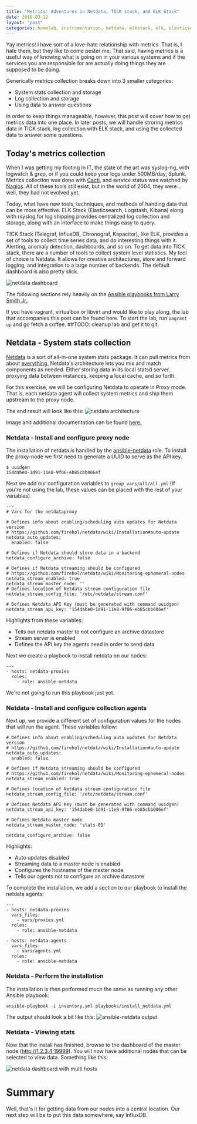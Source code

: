 ```yaml
---
title: "Metrics: Adventures in Netdata, TICK stack, and ELK Stack"
date: 2018-03-12
layout: "post"
categories: homelab, instrumentation, netdata, elkstack, elk, elasticsearch, kibana, logstash, telegraf, ingress, chronograf, kapacitor, tickstack
---
```


Yay metrics! I have sort of a love-hate relationship with metrics. That is, I hate them, but they like to come pester me. That said, having metrics is a useful way of knowing what is going on in your various systems and if the services you are responsible for are actually doing things they are supposed to be doing.

Generically metrics collection breaks down into 3 smaller categories:

* System stats collection and storage
* Log collection and storage
* Using data to answer questions

In order to keep things manageable, however, this post will cover how to get metrics data into one place. In later posts, we will handle stroring metrics data in TICK stack, log collection with ELK stack, and using the collected data to answer some questions.

## Today's metrics collection

When I was getting my footing in IT, the state of the art was syslog-ng, with logwatch & grep, or if you could keep your logs under 500MB/day, Splunk. Metrics collection was done with [Cacti](https://www.cacti.net/), and service status was watched by [Nagios](https://www.nagios.org/). All of these tools still exist, but in the world of 2004, they were... well, they had not evolved yet.

Today, what have new tools, techniques, and methods of handing data that can be more effective. ELK Stack (Elasticsearch, Logstash, Kibana) along with rsyslog for log shipping provides centralized log collection and storage, along with an interface to make things easy to query.

TICK Stack (Telegraf, InfluxDB, Chronograf, Kapacitor), like ELK, provides a set of tools to collect time series data, and do interesting things with it. Alerting, anomaly detection, dashboards, and so on. To get data into TICK stack, there are a number of tools to collect system level statistics. My tool of choice is Netdata. It allows for creative architectures, store and forward logging, and integration to a large number of backends. The default dashboard is also pretty slick.

![netdata dashboard](https://i.imgur.com/GEM8WmE.png)

The following sections rely heavily on the [Ansible playbooks from Larry Smith Jr.](https://github.com/mrlesmithjr?utf8=%E2%9C%93&tab=repositories&q=ansible&type=&language=).

If you have vagrant, virtualbox or libvirt and would like to play along, the lab that accompanies this post can be found here. To start the lab, run ```vagrant up``` and go fetch a coffee. ##TODO: cleanup lab and get it to git.

## Netdata - System stats collection

[Netdata](http://my-netdata.io/) is a sort of all-in-one system stats package. It can pull metrics from about [everything.](https://github.com/firehol/netdata/wiki/Internal-Plugins) Netdata's architecture lets you mix and match components as needed. Either storing data in its local statsd server, proxying data between instances, keeping a local cache, and so forth.

For this exercise, we will be configuring Netdata to operate in Proxy mode. That is, each netdata agent will collect system metrics and ship them upstream to the proxy node.

The end result will look like this:
![netdata architecture](https://cloud.githubusercontent.com/assets/2662304/23627426/65a9074a-02b9-11e7-9664-cd8f258a00af.png)

Image and additional documentation can be found [here.](https://github.com/firehol/netdata/wiki/Monitoring-ephemeral-nodes)

### Netdata - Install and configure proxy node

The installation of netdata is handled by the [ansible-netdata](https://github.com/mrlesmithjr/ansible-netdata) role. To install the proxy-node we first need to generate a UUID to serve as the API key.

```
$ uuidgen
154dabe0-1d91-11e8-9f06-eb85cbb006ef
```

Next we add our configuration variables to ```group_vars/all/all.yml``` (If you're not using the lab, these values can be placed with the rest of your variables).

```
---
# Vars for the netdataproxy

# Defines info about enabling/scheduling auto updates for Netdata version
# https://github.com/firehol/netdata/wiki/Installation#auto-update
netdata_auto_updates:
  enabled: false

# Defines if Netdata should store data in a backend
netdata_configure_archive: false

# Defines if Netdata streaming should be configured
# https://github.com/firehol/netdata/wiki/Monitoring-ephemeral-nodes
netdata_stream_enabled: true
netdata_stream_master_node: ''
# Defines location of Netdata stream configuration file
netdata_stream_config_file: '/etc/netdata/stream.conf'

# Defines Netdata API Key (must be generated with command uuidgen)
netdata_stream_api_key: '154dabe0-1d91-11e8-9f06-eb85cbb006ef'
```

Highlights from these variables:

* Tells our netdata master to not configure an archive datastore
* Stream server is enabled
* Defines the API key the agents need in order to send data

Next we create a playbook to install netdata on our nodes:

```
---
- hosts: netdata-proxies
  roles:
    - role: ansible-netdata
```

We're not going to run this playbook just yet.

### Netdata - Install and configure collection agents

Next up, we provide a different set of configuration values for the nodes that will run the agent. These variables follow:

```
# Defines info about enabling/scheduling auto updates for Netdata version
# https://github.com/firehol/netdata/wiki/Installation#auto-update
netdata_auto_updates:
  enabled: false

# Defines if Netdata streaming should be configured
# https://github.com/firehol/netdata/wiki/Monitoring-ephemeral-nodes
netdata_stream_enabled: true

# Defines location of Netdata stream configuration file
netdata_stream_config_file: '/etc/netdata/stream.conf'

# Defines Netdata API Key (must be generated with command uuidgen)
netdata_stream_api_key: '154dabe0-1d91-11e8-9f06-eb85cbb006ef'

# Defines Netdata master node
netdata_stream_master_node: 'stats-01'

netdata_configure_archive: false
```

Highlights:

* Auto updates disabled
* Streaming data to a master node is enabled
* Configures the hostname of the master node
* Tells our agents not to configure an archive datastore

To complete the installation, we add a section to our playbook to install the netdata agents:

```
---
- hosts: netdata-proxies
  vars_files:
    - vars/proxies.yml
  roles:
    - role: ansible-netdata

- hosts: netdata-agents
  vars_files:
    - vars/agents.yml
  roles:
    - role: ansible-netdata
```

### Netdata - Perform the installation

The installation is then performed much the same as running any other Ansible playbook:

```
ansible-playbook -i inventory.yml playbooks/install_netdata.yml
```

The output should look a bit like this:
![ansible-netdata output](https://i.imgur.com/s1NSXhg.png)

### Netdata - Viewing stats

Now that the install has finished, browse to the dashboard of the master node (http://1.2.3.4:19999). You will now have additional nodes that can be selected to view data. Something like this:

![netdata dashboard with multi hosts](https://i.imgur.com/jv0Saj0.png)

# Summary

Well, that's it for getting data from our nodes into a central location. Our next step will be to put this data somewhere, say InfluxDB.